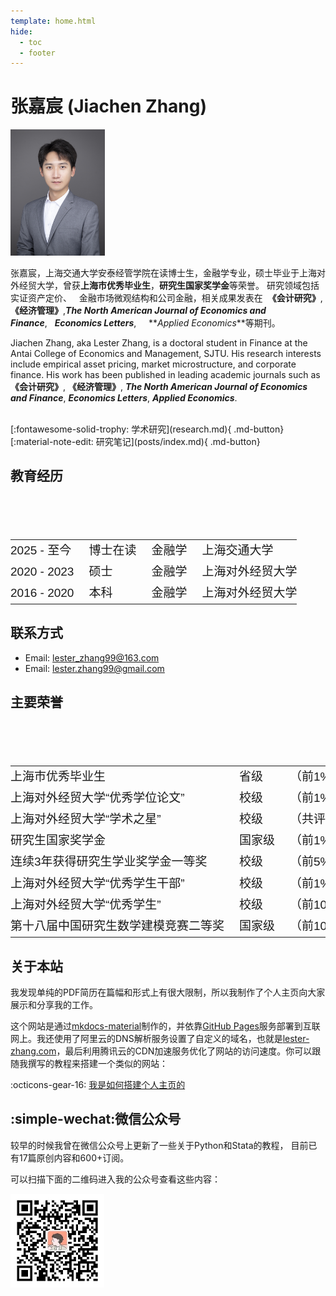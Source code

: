 ```yaml
---
template: home.html
hide:
  - toc
  - footer
---
```


# 张嘉宸 (Jiachen Zhang)

<img id="hide-on-large" src="/images/profile.png" width="30%">

张嘉宸，上海交通大学安泰经管学院在读博士生，金融学专业，硕士毕业于上海对外经贸大学，曾获**上海市优秀毕业生**，**研究生国家奖学金**等荣誉。
研究领域包括实证资产定价、&nbsp;&nbsp;
金融市场微观结构和公司金融，相关成果发表在&nbsp;&nbsp;**《会计研究》**,**《经济管理》**,**_The North American Journal of Economics and Finance_**,&nbsp;&nbsp;&nbsp;**_Economics Letters_**,&nbsp;&nbsp;&nbsp;&nbsp;
**_Applied Economics_**等期刊。

Jiachen Zhang, aka Lester Zhang, is a doctoral student in Finance at the Antai College of Economics and Management, SJTU. 
His research interests include empirical asset pricing, market microstructure, and corporate finance. His work has been published in leading academic journals such as **《会计研究》**, **《经济管理》**, **_The North American Journal of Economics and Finance_**, **_Economics Letters_**, **_Applied Economics_**.

<!--:octicons-arrow-right-24: [个人简历](/cv.pdf)-->

<br>
[:fontawesome-solid-trophy: 学术研究](research.md){ .md-button} &nbsp;&nbsp;&nbsp; [:material-note-edit: 研究笔记](posts/index.md){ .md-button}

## 教育经历
<table role="presentation" class="resume-table"
       style="border-collapse: collapse; border: none; white-space: pre; 
              font-family: 'Arial', sans-serif; 
              font-size: 19px; line-height: 1.8;
              margin-left: 0; margin-right: auto;">
  <tr>
    <td style="border: none; padding: 0 24px 0 0;">2025 - 至今</td>
    <td style="border: none; padding: 0 24px 0 0;">博士在读</td>
    <td style="border: none; padding: 0 24px 0 0;">金融学</td>
    <td style="border: none; padding: 0;">上海交通大学</td>
  </tr>
  <tr>
    <td style="border: none; padding: 0 24px 0 0;">2020 - 2023</td>
    <td style="border: none; padding: 0 24px 0 0;">硕士</td>
    <td style="border: none; padding: 0 24px 0 0;">金融学</td>
    <td style="border: none; padding: 0;">上海对外经贸大学</td>
  </tr>
  <tr>
    <td style="border: none; padding: 0 24px 0 0;">2016 - 2020</td>
    <td style="border: none; padding: 0 24px 0 0;">本科</td>
    <td style="border: none; padding: 0 24px 0 0;">金融学</td>
    <td style="border: none; padding: 0;">上海对外经贸大学</td>
  </tr>
</table>

## 联系方式

- Email: [lester_zhang99@163.com](mailto:lester_zhang99@163.com) 
- Email: [lester.zhang99@gmail.com](mailto:lester.zhang99@gmail.com)

## 主要荣誉

<table role="presentation" class="resume-table" 
       style="border-collapse: collapse; border: none; white-space: pre; 
              font-family: 'Arial', sans-serif; 
              font-size: 19px; line-height: 1.8;
              margin-left: 0; margin-right: auto;">
  <tr>
    <td style="border: none; padding: 0 24px 0 0;">上海市优秀毕业生</td>
    <td style="border: none; padding: 0 24px 0 0;">省级</td>
    <td style="border: none; padding: 0;">（前1%）</td>
  </tr>
  <tr>
    <td style="border: none; padding: 0 24px 0 0;">上海对外经贸大学“优秀学位论文”</td>
    <td style="border: none; padding: 0 24px 0 0;">校级</td>
    <td style="border: none; padding: 0;">（前1%）</td>
  </tr>
  <tr>
    <td style="border: none; padding: 0 24px 0 0;">上海对外经贸大学“学术之星”</td>
    <td style="border: none; padding: 0 24px 0 0;">校级</td>
    <td style="border: none; padding: 0;">（共评选5人）</td>
  </tr>
  <tr>
    <td style="border: none; padding: 0 24px 0 0;">研究生国家奖学金</td>
    <td style="border: none; padding: 0 24px 0 0;">国家级</td>
    <td style="border: none; padding: 0;">（前1%）</td>
  </tr>
  <tr>
    <td style="border: none; padding: 0 24px 0 0;">连续3年获得研究生学业奖学金一等奖</td>
    <td style="border: none; padding: 0 24px 0 0;">校级</td>
    <td style="border: none; padding: 0;">（前5%）</td>
  </tr>
  <tr>
    <td style="border: none; padding: 0 24px 0 0;">上海对外经贸大学“优秀学生干部”</td>
    <td style="border: none; padding: 0 24px 0 0;">校级</td>
    <td style="border: none; padding: 0;">（前1%）</td>
  </tr>
  <tr>
    <td style="border: none; padding: 0 24px 0 0;">上海对外经贸大学“优秀学生”</td>
    <td style="border: none; padding: 0 24px 0 0;">校级</td>
    <td style="border: none; padding: 0;">（前10%）</td>
  </tr>
  <tr>
    <td style="border: none; padding: 0 24px 0 0;">第十八届中国研究生数学建模竞赛二等奖</td>
    <td style="border: none; padding: 0 24px 0 0;">国家级</td>
    <td style="border: none; padding: 0;">（前10%）</td>
  </tr>
</table>

## 关于本站
我发现单纯的PDF简历在篇幅和形式上有很大限制，所以我制作了个人主页向大家展示和分享我的工作。

这个网站是通过[mkdocs-material](https://squidfunk.github.io/mkdocs-material/)制作的，并依靠[GitHub Pages](https://pages.github.com/)服务部署到互联网上。我还使用了阿里云的DNS解析服务设置了自定义的域名，也就是[lester-zhang.com](https://lester-zhang.com)，最后利用腾讯云的CDN加速服务优化了网站的访问速度。你可以跟随我撰写的教程来搭建一个类似的网站：

:octicons-gear-16: [我是如何搭建个人主页的](posts/posts/make_site.md)

## :simple-wechat:微信公众号
较早的时候我曾在微信公众号上更新了一些关于Python和Stata的教程，
目前已有17篇原创内容和600+订阅。

可以扫描下面的二维码进入我的公众号查看这些内容：

<div style="text-align: left;">
<img src="/images/wechat_QR.jpg" width="150" >
</div>